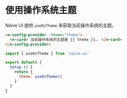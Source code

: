 # 使用操作系统主题

Naive UI 提供 `useOsTheme` 来获取当前操作系统的主题。

```html
<n-config-provider :theme="theme">
  <n-card> 当前操作系统的主题是 {{ theme }}。 </n-card>
</n-config-provider>
```

```js
import { useOsTheme } from 'naive-ui'

export default {
  setup () {
    return {
      theme: useOsTheme()
    }
  }
}
```
